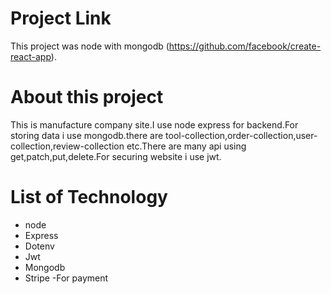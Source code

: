 # Project Link
This project was node with mongodb (https://github.com/facebook/create-react-app).

# About this project
This is manufacture company site.I use node express for backend.For storing data i use mongodb.there are tool-collection,order-collection,user-collection,review-collection etc.There are many api using get,patch,put,delete.For securing website i use jwt.

# List of Technology
 * node
 * Express
 * Dotenv
 * Jwt
 * Mongodb
 * Stripe -For payment